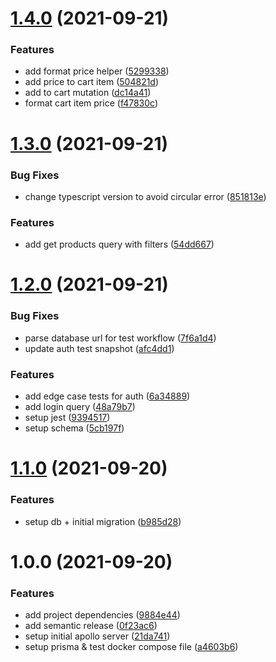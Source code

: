 # [1.4.0](https://github.com/2wce/paystack-shopping/compare/v1.3.0...v1.4.0) (2021-09-21)


### Features

* add format price helper ([5299338](https://github.com/2wce/paystack-shopping/commit/5299338800e0912779e6685d633c698153374f02))
* add price to cart item ([504821d](https://github.com/2wce/paystack-shopping/commit/504821d5832cb18446c8e4a92b8835e0eeebe564))
* add to cart mutation ([dc14a41](https://github.com/2wce/paystack-shopping/commit/dc14a4164a47f140a067966a958be0a2f2b77a98))
* format cart item price ([f47830c](https://github.com/2wce/paystack-shopping/commit/f47830c2131966a58a778053c6bbe4dc6470bb2e))

# [1.3.0](https://github.com/2wce/paystack-shopping/compare/v1.2.0...v1.3.0) (2021-09-21)


### Bug Fixes

* change typescript version to avoid circular error ([851813e](https://github.com/2wce/paystack-shopping/commit/851813e83f8ed3fb6e7dc51b259113dcd001cbbd))


### Features

* add get products query with filters ([54dd667](https://github.com/2wce/paystack-shopping/commit/54dd66773d2a08e7a9997ff2e9f5bc8adeaf7590))

# [1.2.0](https://github.com/2wce/paystack-shopping/compare/v1.1.0...v1.2.0) (2021-09-21)


### Bug Fixes

* parse database url for test workflow ([7f6a1d4](https://github.com/2wce/paystack-shopping/commit/7f6a1d48d936674467fafdf65b7a3caef559fec0))
* update auth test snapshot ([afc4dd1](https://github.com/2wce/paystack-shopping/commit/afc4dd1625cfec3bda397fb8c29bd6822d92c395))


### Features

* add edge case tests for auth ([6a34889](https://github.com/2wce/paystack-shopping/commit/6a34889b40103f99cd2de987bbc414bb54053814))
* add login query ([48a79b7](https://github.com/2wce/paystack-shopping/commit/48a79b72df611f065097bb9c2ae416392ba0176b))
* setup jest ([9394517](https://github.com/2wce/paystack-shopping/commit/9394517ed25460edc4074a39077fc7a07b97a64a))
* setup schema ([5cb197f](https://github.com/2wce/paystack-shopping/commit/5cb197feeacf7f33a77678a26eb4a7a32d7c6401))

# [1.1.0](https://github.com/2wce/paystack-shopping/compare/v1.0.0...v1.1.0) (2021-09-20)


### Features

* setup db + initial migration ([b985d28](https://github.com/2wce/paystack-shopping/commit/b985d282e35f49fdf1d87bb472d9e056e1cd1be9))

# 1.0.0 (2021-09-20)


### Features

* add project dependencies ([9884e44](https://github.com/2wce/paystack-shopping/commit/9884e4420d1ffe893c0b5ca671162b1ef4e9b669))
* add semantic release ([0f23ac6](https://github.com/2wce/paystack-shopping/commit/0f23ac68ee800f31e791a283918586ed1ea27868))
* setup initial apollo server ([21da741](https://github.com/2wce/paystack-shopping/commit/21da741eb9b91ea8ead29d8a40d06ef73cf15a6b))
* setup prisma & test docker compose file ([a4603b6](https://github.com/2wce/paystack-shopping/commit/a4603b6edd0680f09e1f62e17497dcf7ed0e6b79))
